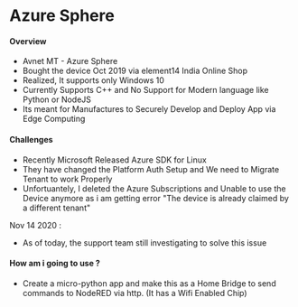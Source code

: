 # Azure Sphere


#### Overview

- Avnet MT - Azure Sphere
- Bought the device Oct 2019 via element14 India Online Shop
- Realized, It supports only Windows 10
- Currently Supports C++ and No Support for Modern language like Python or NodeJS
- Its meant for Manufactures to Securely Develop and Deploy App via Edge Computing

#### Challenges

- Recently Microsoft Released Azure SDK for Linux
- They have changed the Platform Auth Setup and We need to Migrate Tenant to work Properly
- Unfortuantely, I deleted the Azure Subscriptions and Unable to use the Device anymore as i am getting error "The device is already claimed by a different tenant"

Nov 14 2020 :
- As of today, the support team still investigating to solve this issue

#### How am i going to use ?
- Create a micro-python app and make this as a Home Bridge to send commands to NodeRED via http. (It has a Wifi Enabled Chip)
